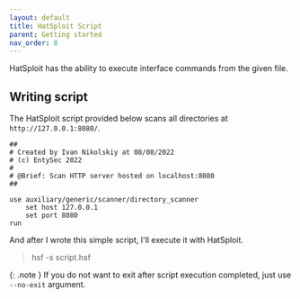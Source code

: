 ```yaml
---
layout: default
title: HatSploit Script
parent: Getting started
nav_order: 8
---
```


HatSploit has the ability to execute interface commands from the given file.

## Writing script

The HatSploit script provided below scans all directories at `http://127.0.0.1:8080/`.

```hsf
##
# Created by Ivan Nikolskiy at 08/08/2022
# (c) EntySec 2022
#
# @Brief: Scan HTTP server hosted on localhost:8080
##

use auxiliary/generic/scanner/directory_scanner
    set host 127.0.0.1
    set port 8080
run
```

And after I wrote this simple script, I'll execute it with HatSploit.

> hsf -s script.hsf

{: .note }
If you do not want to exit after script execution completed, just use `--no-exit` argument.